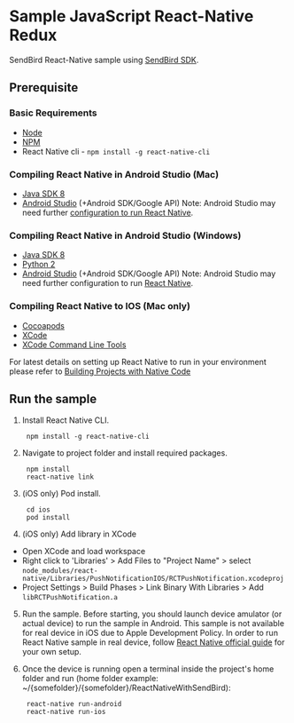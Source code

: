 # Sample JavaScript React-Native Redux

SendBird React-Native sample using [SendBird SDK](https://github.com/smilefam/SendBird-SDK-JavaScript).

## Prerequisite

### Basic Requirements

- [Node](https://nodejs.org/en/)
- [NPM](https://www.npmjs.com/)
- React Native cli - `npm install -g react-native-cli`

### Compiling React Native in Android Studio (Mac)

- [Java SDK 8](https://www.oracle.com/technetwork/java/javase/downloads/jdk8-downloads-2133151.html)
- [Android Studio](https://developer.android.com/studio/) (+Android SDK/Google API) Note: Android Studio may need further [configuration to run React Native](https://facebook.github.io/react-native/docs/getting-started).


### Compiling React Native in Android Studio (Windows)

- [Java SDK 8](https://www.oracle.com/technetwork/java/javase/downloads/jdk8-downloads-2133151.html)
- [Python 2](https://www.howtogeek.com/197947/how-to-install-python-on-windows/)
- [Android Studio](https://developer.android.com/studio/) (+Android SDK/Google API) Note: Android Studio may need further configuration to run [React Native](https://facebook.github.io/react-native/docs/getting-started).


### Compiling React Native to IOS (Mac only)

- [Cocoapods](https://cocoapods.org/)
- [XCode](https://developer.apple.com/xcode)
- [XCode Command Line Tools](https://facebook.github.io/react-native/docs/getting-started.html#xcode)


For latest details on setting up React Native to run in your environment please refer to [Building Projects with Native Code](https://facebook.github.io/react-native/docs/getting-started.html)

## Run the sample

1. Install React Native CLI.

        npm install -g react-native-cli

2. Navigate to project folder and install required packages.

        npm install
        react-native link

3. (iOS only) Pod install.

        cd ios
        pod install

4. (iOS only) Add library in XCode

- Open XCode and load workspace
- Right click to 'Libraries' > Add Files to "Project Name" > select `node_modules/react-native/Libraries/PushNotificationIOS/RCTPushNotification.xcodeproj`
- Project Settings > Build Phases > Link Binary With Libraries > Add `libRCTPushNotification.a`

5. Run the sample. Before starting, you should launch device amulator (or actual device) to run the sample in Android. This sample is not available for real device in iOS due to Apple Development Policy. In order to run React Native sample in real device, follow [React Native official guide](https://facebook.github.io/react-native/docs/running-on-device.html) for your own setup.

6. Once the device is running open a terminal inside the project's home folder and run (home folder example:  ~/{somefolder}/{somefolder}/ReactNativeWithSendBird):

        react-native run-android
        react-native run-ios
